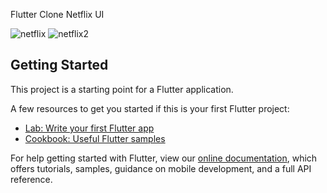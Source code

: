 Flutter Clone Netflix UI

![netflix](https://user-images.githubusercontent.com/98062365/152450174-6723c8b6-bfe5-4e38-93b7-e7ad1c9ca173.gif)
![netflix2](https://user-images.githubusercontent.com/98062365/152450180-616e3821-c42b-47ec-9bc8-0afbbd7991d3.gif)


## Getting Started

This project is a starting point for a Flutter application.

A few resources to get you started if this is your first Flutter project:

- [Lab: Write your first Flutter app](https://flutter.dev/docs/get-started/codelab)
- [Cookbook: Useful Flutter samples](https://flutter.dev/docs/cookbook)

For help getting started with Flutter, view our
[online documentation](https://flutter.dev/docs), which offers tutorials,
samples, guidance on mobile development, and a full API reference.

